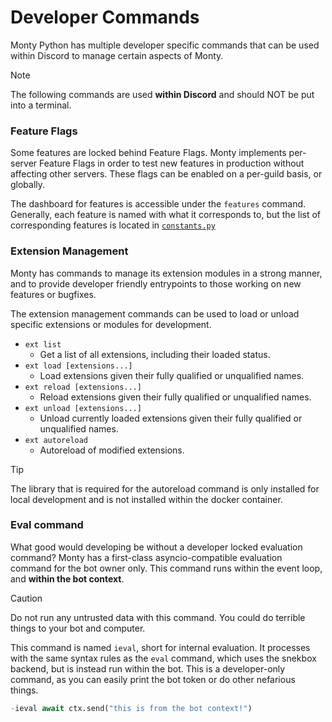 # Developer Commands

Monty Python has multiple developer specific commands that can be used within
Discord to manage certain aspects of Monty.

> [!NOTE]
> The following commands are used **within Discord** and should NOT be put into
> a terminal.

### Feature Flags

Some features are locked behind Feature Flags. Monty implements per-server
Feature Flags in order to test new features in production without affecting
other servers. These flags can be enabled on a per-guild basis, or globally.

The dashboard for features is accessible under the `features` command.
Generally, each feature is named with what it corresponds to, but the list of
corresponding features is located in
[`constants.py`](https://github.com/onerandomusername/monty-python/blob/main/monty/constants.py)

### Extension Management

Monty has commands to manage its extension modules in a strong manner, and to
provide developer friendly entrypoints to those working on new features or
bugfixes.

The extension management commands can be used to load or unload specific
extensions or modules for development.

- `ext list`
    - Get a list of all extensions, including their loaded status.
- `ext load [extensions...]`
    - Load extensions given their fully qualified or unqualified names.
- `ext reload [extensions...]`
    - Reload extensions given their fully qualified or unqualified names.
- `ext unload [extensions...]`
    - Unload currently loaded extensions given their fully qualified or
        unqualified names.
- `ext autoreload`
    - Autoreload of modified extensions.

> [!TIP]
> The library that is required for the autoreload command is only installed for
> local development and is not installed within the docker container.

### Eval command

What good would developing be without a developer locked evaluation command?
Monty has a first-class asyncio-compatible evaluation command for the bot owner
only. This command runs within the event loop, and **within the bot context**.

> [!CAUTION]
> Do not run any untrusted data with this command. You could do terrible things
> to your bot and computer.

This command is named `ieval`, short for internal evaluation. It processes with
the same syntax rules as the `eval` command, which uses the snekbox backend, but
is instead run within the bot. This is a developer-only command, as you can
easily print the bot token or do other nefarious things.

```py
-ieval await ctx.send("this is from the bot context!")
```
